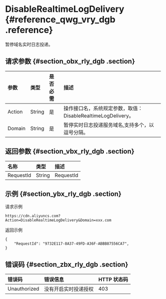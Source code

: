 # DisableRealtimeLogDelivery {#reference_qwg_vry_dgb .reference}

暂停域名实时日志投递。

## 请求参数 {#section_obx_rly_dgb .section}

|参数|类型|是否必需|描述|
|:-|:-|:---|:-|
|Action|String|是|操作接口名，系统规定参数，取值：DisableRealtimeLogDelivery。|
|Domain|String|是|暂停实时日志投递服务域名,支持多个，以逗号分隔。|

## 返回参数 {#section_vbx_rly_dgb .section}

|名称|类型|描述|
|:-|:-|:-|
|RequestId|String|RequestId|

## 示例 {#section_ybx_rly_dgb .section}

请求示例

```
https://cdn.aliyuncs.com?Action=DisableRealtimeLogDelivery&Domain=xxx.com
```

返回示例

```
{
    "RequestId": "9732E117-8A37-49FD-A36F-ABBB87556CA7",
}
```

## 错误码 {#section_zbx_rly_dgb .section}

|错误码|错误信息|HTTP 状态码|
|:--|:---|:-------|
|Unauthorized|没有开启实时投递授权|403|

